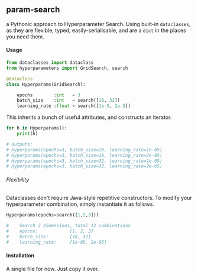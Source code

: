 ## param-search
a Pythonic approach to Hyperparameter Search. Using built-in `dataclasses`, as they are flexible, typed, easily-serialisable, and are a `dict` in the places you need them. 

#### Usage 
```python 
from dataclasses import dataclass
from hyperparameters import GridSearch, search

@dataclass
class Hyperparams(GridSearch):

    epochs        :int   = 3 
    batch_size    :int   = search([16, 32])
    learning_rate :float = search([1e-5, 2e-5])

```

This inherits a bunch of useful attributes, and constructs an iterator. 

```python
for h in Hyperparams():
    print(h)

# Outputs: 
# Hyperparams(epochs=3, batch_size=16, learning_rate=1e-05)
# Hyperparams(epochs=3, batch_size=16, learning_rate=2e-05)
# Hyperparams(epochs=3, batch_size=32, learning_rate=1e-05)
# Hyperparams(epochs=3, batch_size=32, learning_rate=2e-05)
```

###### Flexibility
Dataclasses don't require Java-style repetitive constructors. To modify your hyperparameter combination, simply instantiate it as follows.

```python
Hyperparams(epochs=search([1,2,3]))

#    Search 3 dimensions, total 12 combinations
#    epochs:            [1, 2, 3]
#    batch_size:        [16, 32]
#    learning_rate:     [1e-05, 2e-05]
```

#### Installation
A single file for now. Just copy it over. 


